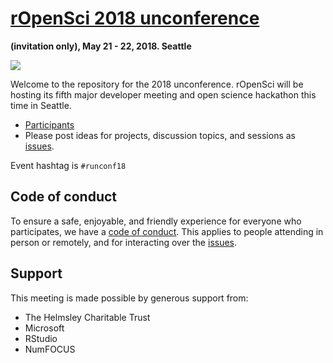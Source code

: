 # [rOpenSci 2018 unconference](http://unconf18.ropensci.org/)
__(invitation only), May 21 - 22, 2018. Seattle__

![](http://unconf18.ropensci.org/images/Seattle.svg)

Welcome to the repository for the 2018 unconference.  rOpenSci will be hosting its fifth major developer meeting and open science hackathon this time in Seattle.

* [Participants](http://unconf18.ropensci.org/#participants)  
* Please post ideas for projects, discussion topics, and sessions as [issues](https://github.com/ropensci/unconf18/issues/).

Event hashtag is `#runconf18`

## Code of conduct

To ensure a safe, enjoyable, and friendly experience for everyone who participates, we have a [code of conduct](http://unconf18.ropensci.org/coc).  This applies to people attending in person or remotely, and for interacting over the [issues](https://github.com/ropensci/unconf18/issues/).

## Support  
This meeting is made possible by generous support from:

- The Helmsley Charitable Trust
- Microsoft
- RStudio
- NumFOCUS



